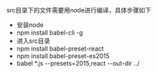 src目录下的文件需要用node进行编译，具体步骤如下

 - 安装node
 - npm install babel-cli -g
 - 进入src目录
 - npm install babel-preset-react
 - npm install babel-preset-es2015
 - babel *.js --presets=2015,react --out-dir ../
